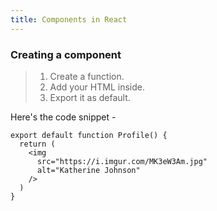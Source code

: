 ```yaml
---
title: Components in React
---
```


### Creating a component
> 1. Create a function. 
> 2. Add your HTML inside.
> 3. Export it as default. 

Here's the code snippet - 
```
export default function Profile() {
  return (
    <img
      src="https://i.imgur.com/MK3eW3Am.jpg"
      alt="Katherine Johnson"
    />
  )
}
```